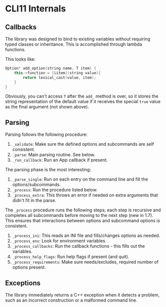 # CLI11 Internals

## Callbacks

The library was designed to bind to existing variables without requiring typed
classes or inheritance. This is accomplished through lambda functions.

This looks like:

```cpp
Option* add_option(string name, T item) {
    this->function = [&item](string value){
        return lexical_cast(value, item);
    }
}
```

Obviously, you can't access `T` after the `add_` method is over, so it stores
the string representation of the default value if it receives the special `true`
value as the final argument (not shown above).

## Parsing

Parsing follows the following procedure:

1. `_validate`: Make sure the defined options and subcommands are self
   consistent.
2. `_parse`: Main parsing routine. See below.
3. `_run_callback`: Run an App callback if present.

The parsing phase is the most interesting:

1. `_parse_single`: Run on each entry on the command line and fill the
   options/subcommands.
2. `_process`: Run the procedure listed below.
3. `_process_extra`: This throws an error if needed on extra arguments that
   didn't fit in the parse.

The `_process` procedure runs the following steps; each step is recursive and
completes all subcommands before moving to the next step (new in 1.7). This
ensures that interactions between options and subcommand options is consistent.

1. `_process_ini`: This reads an INI file and fills/changes options as needed.
2. `_process_env`: Look for environment variables.
3. `_process_callbacks`: Run the callback functions - this fills out the
   variables.
4. `_process_help_flags`: Run help flags if present (and quit).
5. `_process_requirements`: Make sure needs/excludes, required number of options
   present.

## Exceptions

The library immediately returns a C++ exception when it detects a problem, such
as an incorrect construction or a malformed command line.
